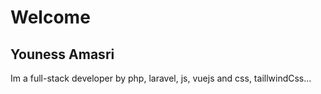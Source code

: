# Welcome

## Youness Amasri

Im a full-stack developer by php, laravel, js, vuejs and css, taillwindCss...
